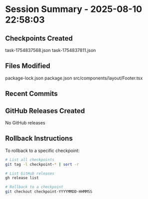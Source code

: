 # Session Summary - 2025-08-10 22:58:03

## Checkpoints Created
task-1754837568.json
task-1754837811.json

## Files Modified
package-lock.json
package.json
src/components/layout/Footer.tsx

## Recent Commits


## GitHub Releases Created
No GitHub releases

## Rollback Instructions
To rollback to a specific checkpoint:
```bash
# List all checkpoints
git tag -l checkpoint-* | sort -r

# List GitHub releases
gh release list

# Rollback to a checkpoint
git checkout checkpoint-YYYYMMDD-HHMMSS
```
